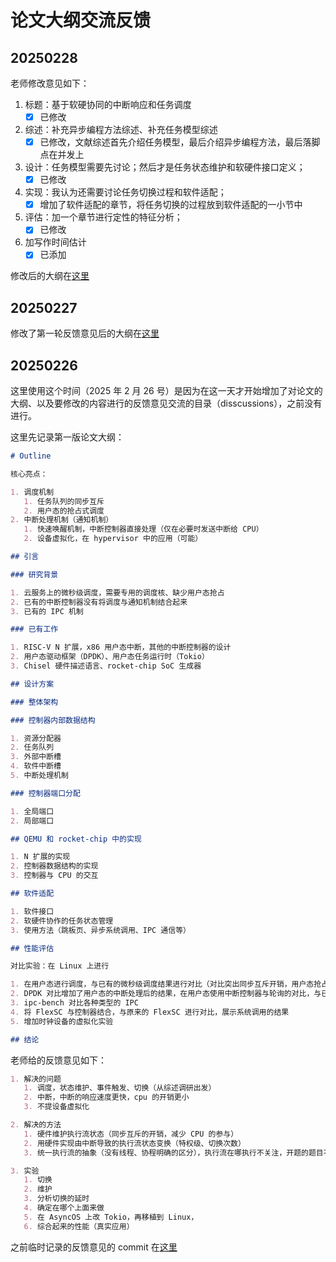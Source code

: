 # 论文大纲交流反馈

## 20250228

老师修改意见如下：

1. 标题：基于软硬协同的中断响应和任务调度
   - [x] 已修改
2. 综述：补充异步编程方法综述、补充任务模型综述
   - [x] 已修改，文献综述首先介绍任务模型，最后介绍异步编程方法，最后落脚点在并发上
3. 设计：任务模型需要先讨论；然后才是任务状态维护和软硬件接口定义；
   - [x] 已修改
4. 实现：我认为还需要讨论任务切换过程和软件适配；
   - [x] 增加了软件适配的章节，将任务切换的过程放到软件适配的一小节中
5. 评估：加一个章节进行定性的特征分析；
   - [x] 已修改
6. 加写作时间估计
   - [x] 已添加

修改后的大纲在[这里](../outline.md)

## 20250227

修改了第一轮反馈意见后的大纲在[这里](https://github.com/zflcs/master_thesis/blob/c619883046ad16a93969cb86051c70103f3eaaf5/outline.md)

## 20250226

这里使用这个时间（2025 年 2 月 26 号）是因为在这一天才开始增加了对论文的大纲、以及要修改的内容进行的反馈意见交流的目录（disscussions），之前没有进行。

这里先记录第一版论文大纲：

```markdown
# Outline

核心亮点：

1. 调度机制
   1. 任务队列的同步互斥
   2. 用户态的抢占式调度
2. 中断处理机制（通知机制）
   1. 快速唤醒机制，中断控制器直接处理（仅在必要时发送中断给 CPU）
   2. 设备虚拟化，在 hypervisor 中的应用（可能）

## 引言

### 研究背景

1. 云服务上的微秒级调度，需要专用的调度核、缺少用户态抢占
2. 已有的中断控制器没有将调度与通知机制结合起来
3. 已有的 IPC 机制

### 已有工作

1. RISC-V N 扩展，x86 用户态中断，其他的中断控制器的设计
2. 用户态驱动框架（DPDK）、用户态任务运行时（Tokio）
3. Chisel 硬件描述语言、rocket-chip SoC 生成器

## 设计方案

### 整体架构

### 控制器内部数据结构

1. 资源分配器
2. 任务队列
3. 外部中断槽
4. 软件中断槽
5. 中断处理机制

### 控制器端口分配

1. 全局端口
2. 局部端口

## QEMU 和 rocket-chip 中的实现

1. N 扩展的实现
2. 控制器数据结构的实现
3. 控制器与 CPU 的交互

## 软件适配

1. 软件接口
2. 软硬件协作的任务状态管理
3. 使用方法（跳板页、异步系统调用、IPC 通信等）

## 性能评估

对比实验：在 Linux 上进行

1. 在用户态进行调度，与已有的微秒级调度结果进行对比（对比突出同步互斥开销，用户态抢占式调度，以往的用户态的调度只能是协作式，需要抢占只能通过内核进行），对 tokio 进行修改，对比
2. DPDK 对比增加了用户态的中断处理后的结果，在用户态使用中断控制器与轮询的对比，与已有的用户态的网络协议栈的对比
3. ipc-bench 对比各种类型的 IPC
4. 将 FlexSC 与控制器结合，与原来的 FlexSC 进行对比，展示系统调用的结果
5. 增加时钟设备的虚拟化实验

## 结论
```

老师给的反馈意见如下：

```markdown
1. 解决的问题
   1. 调度，状态维护、事件触发、切换（从综述调研出发）
   2. 中断，中断的响应速度更快，cpu 的开销更小
   3. 不提设备虚拟化

2. 解决的方法
   1. 硬件维护执行流状态（同步互斥的开销，减少 CPU 的参与）
   2. 用硬件实现由中断导致的执行流状态变换（特权级、切换次数）
   3. 统一执行流的抽象（没有线程、协程明确的区分），执行流在哪执行不关注，开题的题目不需要过多的关注，（从完善任务管理、进程管理等系统调用的 API，需要补实验，尝试写出来，控制块，地址空间的解耦，把 JYK 的工作结合起来）

3. 实验
   1. 切换
   2. 维护
   3. 分析切换的延时
   4. 确定在哪个上面来做
   5. 在 AsyncOS 上改 Tokio，再移植到 Linux，
   6. 综合起来的性能（真实应用）

```

之前临时记录的反馈意见的 commit 在[这里](https://github.com/zflcs/master_thesis/blob/965844212ca13ae54cf9183eaa84e56d45f60d7e/outline.md)
